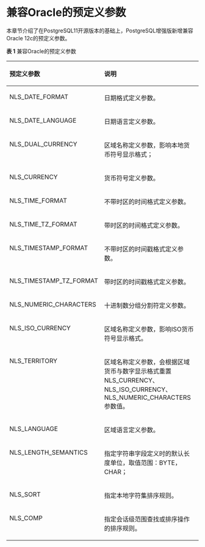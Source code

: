 # 兼容Oracle的预定义参数<a name="rds_04_0012"></a>

本章节介绍了在PostgreSQL11开源版本的基础上，PostgreSQL增强版新增兼容Oracle 12c的预定义参数。

**表 1**  兼容Oracle的预定义参数

<a name="table14545131315401"></a>
<table><thead align="left"><tr id="row65451313154018"><th class="cellrowborder" valign="top" width="34.8%" id="mcps1.2.3.1.1"><p id="p115451313104019"><a name="p115451313104019"></a><a name="p115451313104019"></a>预定义参数</p>
</th>
<th class="cellrowborder" valign="top" width="65.2%" id="mcps1.2.3.1.2"><p id="p12545101313400"><a name="p12545101313400"></a><a name="p12545101313400"></a>说明</p>
</th>
</tr>
</thead>
<tbody><tr id="row0545101314017"><td class="cellrowborder" valign="top" width="34.8%" headers="mcps1.2.3.1.1 "><p id="p6116643162815"><a name="p6116643162815"></a><a name="p6116643162815"></a>NLS_DATE_FORMAT</p>
</td>
<td class="cellrowborder" valign="top" width="65.2%" headers="mcps1.2.3.1.2 "><p id="p01781383293"><a name="p01781383293"></a><a name="p01781383293"></a>日期格式定义参数。</p>
</td>
</tr>
<tr id="row354517136409"><td class="cellrowborder" valign="top" width="34.8%" headers="mcps1.2.3.1.1 "><p id="p20116343172814"><a name="p20116343172814"></a><a name="p20116343172814"></a>NLS_DATE_LANGUAGE</p>
</td>
<td class="cellrowborder" valign="top" width="65.2%" headers="mcps1.2.3.1.2 "><p id="p8116164362816"><a name="p8116164362816"></a><a name="p8116164362816"></a>日期语言定义参数。</p>
</td>
</tr>
<tr id="row10362185713113"><td class="cellrowborder" valign="top" width="34.8%" headers="mcps1.2.3.1.1 "><p id="p158052191916"><a name="p158052191916"></a><a name="p158052191916"></a>NLS_DUAL_CURRENCY</p>
</td>
<td class="cellrowborder" valign="top" width="65.2%" headers="mcps1.2.3.1.2 "><p id="p89785171111"><a name="p89785171111"></a><a name="p89785171111"></a>区域名称定义参数，影响本地货币符号显示格式；</p>
</td>
</tr>
<tr id="row12561141364018"><td class="cellrowborder" valign="top" width="34.8%" headers="mcps1.2.3.1.1 "><p id="p4116343202820"><a name="p4116343202820"></a><a name="p4116343202820"></a>NLS_CURRENCY</p>
</td>
<td class="cellrowborder" valign="top" width="65.2%" headers="mcps1.2.3.1.2 "><p id="p1211617432283"><a name="p1211617432283"></a><a name="p1211617432283"></a>货币符号定义参数。</p>
</td>
</tr>
<tr id="row21311058427"><td class="cellrowborder" valign="top" width="34.8%" headers="mcps1.2.3.1.1 "><p id="p113211581213"><a name="p113211581213"></a><a name="p113211581213"></a>NLS_TIME_FORMAT</p>
</td>
<td class="cellrowborder" valign="top" width="65.2%" headers="mcps1.2.3.1.2 "><p id="p1513213581625"><a name="p1513213581625"></a><a name="p1513213581625"></a>不带时区的时间格式定义参数。</p>
</td>
</tr>
<tr id="row4597100531"><td class="cellrowborder" valign="top" width="34.8%" headers="mcps1.2.3.1.1 "><p id="p195971401531"><a name="p195971401531"></a><a name="p195971401531"></a>NLS_TIME_TZ_FORMAT</p>
</td>
<td class="cellrowborder" valign="top" width="65.2%" headers="mcps1.2.3.1.2 "><p id="p1559714017314"><a name="p1559714017314"></a><a name="p1559714017314"></a>带时区的时间格式定义参数。</p>
</td>
</tr>
<tr id="row785983211316"><td class="cellrowborder" valign="top" width="34.8%" headers="mcps1.2.3.1.1 "><p id="p0475175682814"><a name="p0475175682814"></a><a name="p0475175682814"></a>NLS_TIMESTAMP_FORMAT</p>
</td>
<td class="cellrowborder" valign="top" width="65.2%" headers="mcps1.2.3.1.2 "><p id="p1853818092915"><a name="p1853818092915"></a><a name="p1853818092915"></a>不带时区的时间戳格式定义参数。</p>
</td>
</tr>
<tr id="row206917211316"><td class="cellrowborder" valign="top" width="34.8%" headers="mcps1.2.3.1.1 "><p id="p116922021139"><a name="p116922021139"></a><a name="p116922021139"></a>NLS_TIMESTAMP_TZ_FORMAT</p>
</td>
<td class="cellrowborder" valign="top" width="65.2%" headers="mcps1.2.3.1.2 "><p id="p146923215314"><a name="p146923215314"></a><a name="p146923215314"></a>带时区的时间戳格式定义参数。</p>
</td>
</tr>
<tr id="row175434033"><td class="cellrowborder" valign="top" width="34.8%" headers="mcps1.2.3.1.1 "><p id="p47541441538"><a name="p47541441538"></a><a name="p47541441538"></a>NLS_NUMERIC_CHARACTERS</p>
</td>
<td class="cellrowborder" valign="top" width="65.2%" headers="mcps1.2.3.1.2 "><p id="p7754641238"><a name="p7754641238"></a><a name="p7754641238"></a>十进制数分组分割符定义参数。</p>
</td>
</tr>
<tr id="row15944151446"><td class="cellrowborder" valign="top" width="34.8%" headers="mcps1.2.3.1.1 "><p id="p18951615545"><a name="p18951615545"></a><a name="p18951615545"></a>NLS_ISO_CURRENCY</p>
</td>
<td class="cellrowborder" valign="top" width="65.2%" headers="mcps1.2.3.1.2 "><p id="p10956157413"><a name="p10956157413"></a><a name="p10956157413"></a>区域名称定义参数，影响ISO货币符号显示格式。</p>
</td>
</tr>
<tr id="row74615121545"><td class="cellrowborder" valign="top" width="34.8%" headers="mcps1.2.3.1.1 "><p id="p204611712747"><a name="p204611712747"></a><a name="p204611712747"></a>NLS_TERRITORY</p>
</td>
<td class="cellrowborder" valign="top" width="65.2%" headers="mcps1.2.3.1.2 "><p id="p114612121414"><a name="p114612121414"></a><a name="p114612121414"></a>区域名称定义参数，会根据区域货币与数字显示格式重置NLS_CURRENCY、NLS_ISO_CURRENCY、NLS_NUMERIC_CHARACTERS参数值。</p>
</td>
</tr>
<tr id="row1296826332"><td class="cellrowborder" valign="top" width="34.8%" headers="mcps1.2.3.1.1 "><p id="p2968561739"><a name="p2968561739"></a><a name="p2968561739"></a>NLS_LANGUAGE</p>
</td>
<td class="cellrowborder" valign="top" width="65.2%" headers="mcps1.2.3.1.2 "><p id="p1096814611314"><a name="p1096814611314"></a><a name="p1096814611314"></a>区域语言定义参数。</p>
</td>
</tr>
<tr id="row29971022515"><td class="cellrowborder" valign="top" width="34.8%" headers="mcps1.2.3.1.1 "><p id="p899711221214"><a name="p899711221214"></a><a name="p899711221214"></a>NLS_LENGTH_SEMANTICS</p>
</td>
<td class="cellrowborder" valign="top" width="65.2%" headers="mcps1.2.3.1.2 "><p id="p499752210113"><a name="p499752210113"></a><a name="p499752210113"></a>指定字符串字段定义时的默认长度单位，取值范围：BYTE，CHAR；</p>
</td>
</tr>
<tr id="row298617551740"><td class="cellrowborder" valign="top" width="34.8%" headers="mcps1.2.3.1.1 "><p id="p1698716552414"><a name="p1698716552414"></a><a name="p1698716552414"></a>NLS_SORT</p>
</td>
<td class="cellrowborder" valign="top" width="65.2%" headers="mcps1.2.3.1.2 "><p id="p69561751457"><a name="p69561751457"></a><a name="p69561751457"></a>指定本地字符集排序规则。</p>
</td>
</tr>
<tr id="row633505810418"><td class="cellrowborder" valign="top" width="34.8%" headers="mcps1.2.3.1.1 "><p id="p23359586412"><a name="p23359586412"></a><a name="p23359586412"></a>NLS_COMP</p>
</td>
<td class="cellrowborder" valign="top" width="65.2%" headers="mcps1.2.3.1.2 "><p id="p233505820417"><a name="p233505820417"></a><a name="p233505820417"></a>指定会话级范围查找或排序操作的排序规则。</p>
</td>
</tr>
</tbody>
</table>


